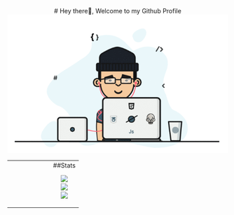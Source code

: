 <center># Hey there👋, Welcome to my Github Profile
<img src="https://github.com/smruti4u/smruti4u/blob/main/banner2.gif"/>
 </center>




<table width="100%" >

 <tr>
    <td width="60%">
     

     
</td>
    <td>
  ##Stats
<p align="center">
  <img width="100%" src="https://github-readme-stats.vercel.app/api?username=smruti4u&theme=algolia&show_icons=true&bg_color=transparent&title_color=navy&text_color=black" />
 </br>
  <img width="100%" src="https://github-readme-streak-stats.herokuapp.com/?user=smruti4u"/>
 </br>
  <img width="100%" src="https://github-readme-stats.vercel.app/api/top-langs/?username=smruti4u&exclude_repo=Portfolio,HomePal&langs_count=7&layout=compact&bg_color=transparent" />
</p>
     
  </td>
 </tr>
</table>







